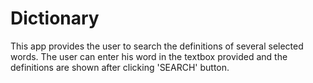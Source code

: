 # Dictionary

This app provides the user to search the definitions of several selected words.
The user can enter his word in the textbox provided and the definitions are shown after clicking 'SEARCH' button.
